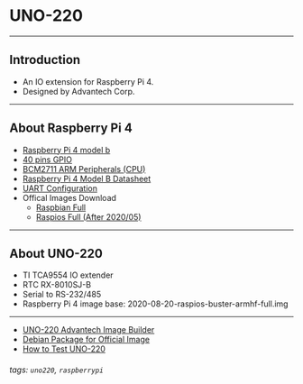 
# UNO-220 

---

## Introduction

- An IO extension for Raspberry Pi 4. 
- Designed by Advantech Corp.

---

## About Raspberry Pi 4

- [Raspberry Pi 4 model b](https://www.raspberrypi.org/products/raspberry-pi-4-model-b/) 
- [40 pins GPIO](https://www.raspberrypi.org/documentation/usage/gpio/)
- [BCM2711 ARM Peripherals (CPU)](https://www.raspberrypi.org/documentation/hardware/raspberrypi/bcm2711/rpi_DATA_2711_1p0.pdf)
- [Raspberry Pi 4 Model B Datasheet](https://www.raspberrypi.org/documentation/hardware/raspberrypi/bcm2711/rpi_DATA_2711_1p0_preliminary.pdf)
- [UART Configuration](https://www.raspberrypi.org/documentation/configuration/uart.md)
- Offical Images Download
  - [Raspbian Full](http://downloads.raspberrypi.org/raspbian_full/images/)
  - [Raspios Full (After 2020/05)](http://downloads.raspberrypi.org/raspios_full_armhf/images/)

---

## About UNO-220

- TI TCA9554 IO extender
- RTC RX-8010SJ-B
- Serial to RS-232/485
- Raspberry Pi 4 image base: 2020-08-20-raspios-buster-armhf-full.img

---

- [UNO-220 Advantech Image Builder](https://advantechralph.github.io/uno-220/imagebuilder/)
- [Debian Package for Official Image](https://advantechralph.github.io/uno-220/dpkg/README/)
- [How to Test UNO-220](https://advantechralph.github.io/uno-220/dpkg/TEST/)

###### tags: `uno220`, `raspberrypi`